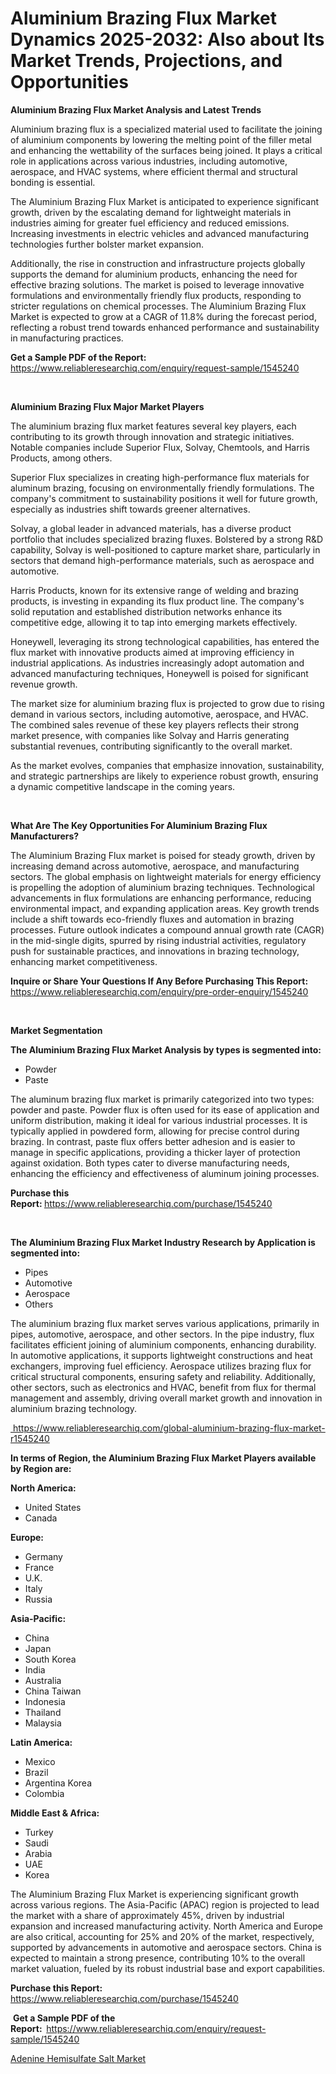 <p><h1>Aluminium Brazing Flux Market Dynamics 2025-2032: Also about Its Market Trends, Projections, and Opportunities</h1></p><p><strong>Aluminium Brazing Flux Market Analysis and Latest Trends</strong></p>
<p><p>Aluminium brazing flux is a specialized material used to facilitate the joining of aluminium components by lowering the melting point of the filler metal and enhancing the wettability of the surfaces being joined. It plays a critical role in applications across various industries, including automotive, aerospace, and HVAC systems, where efficient thermal and structural bonding is essential.</p><p>The Aluminium Brazing Flux Market is anticipated to experience significant growth, driven by the escalating demand for lightweight materials in industries aiming for greater fuel efficiency and reduced emissions. Increasing investments in electric vehicles and advanced manufacturing technologies further bolster market expansion. </p><p>Additionally, the rise in construction and infrastructure projects globally supports the demand for aluminium products, enhancing the need for effective brazing solutions. The market is poised to leverage innovative formulations and environmentally friendly flux products, responding to stricter regulations on chemical processes. The Aluminium Brazing Flux Market is expected to grow at a CAGR of 11.8% during the forecast period, reflecting a robust trend towards enhanced performance and sustainability in manufacturing practices.</p></p>
<p><strong>Get a Sample PDF of the Report:&nbsp;</strong> <a href="https://www.reliableresearchiq.com/enquiry/request-sample/1545240?utm_campaign=1720&utm_medium=2&utm_source=Github&utm_content=ia&utm_term=31032025&utm_id=aluminium-brazing-flux">https://www.reliableresearchiq.com/enquiry/request-sample/1545240</a></p>
<p>&nbsp;</p>
<p><strong>Aluminium Brazing Flux Major Market Players</strong></p>
<p><p>The aluminium brazing flux market features several key players, each contributing to its growth through innovation and strategic initiatives. Notable companies include Superior Flux, Solvay, Chemtools, and Harris Products, among others.</p><p>Superior Flux specializes in creating high-performance flux materials for aluminum brazing, focusing on environmentally friendly formulations. The company's commitment to sustainability positions it well for future growth, especially as industries shift towards greener alternatives. </p><p>Solvay, a global leader in advanced materials, has a diverse product portfolio that includes specialized brazing fluxes. Bolstered by a strong R&D capability, Solvay is well-positioned to capture market share, particularly in sectors that demand high-performance materials, such as aerospace and automotive.</p><p>Harris Products, known for its extensive range of welding and brazing products, is investing in expanding its flux product line. The company's solid reputation and established distribution networks enhance its competitive edge, allowing it to tap into emerging markets effectively.</p><p>Honeywell, leveraging its strong technological capabilities, has entered the flux market with innovative products aimed at improving efficiency in industrial applications. As industries increasingly adopt automation and advanced manufacturing techniques, Honeywell is poised for significant revenue growth.</p><p>The market size for aluminium brazing flux is projected to grow due to rising demand in various sectors, including automotive, aerospace, and HVAC. The combined sales revenue of these key players reflects their strong market presence, with companies like Solvay and Harris generating substantial revenues, contributing significantly to the overall market.</p><p>As the market evolves, companies that emphasize innovation, sustainability, and strategic partnerships are likely to experience robust growth, ensuring a dynamic competitive landscape in the coming years.</p></p>
<p>&nbsp;</p>
<p><strong>What Are The Key Opportunities For Aluminium Brazing Flux Manufacturers?</strong></p>
<p><p>The Aluminium Brazing Flux market is poised for steady growth, driven by increasing demand across automotive, aerospace, and manufacturing sectors. The global emphasis on lightweight materials for energy efficiency is propelling the adoption of aluminium brazing techniques. Technological advancements in flux formulations are enhancing performance, reducing environmental impact, and expanding application areas. Key growth trends include a shift towards eco-friendly fluxes and automation in brazing processes. Future outlook indicates a compound annual growth rate (CAGR) in the mid-single digits, spurred by rising industrial activities, regulatory push for sustainable practices, and innovations in brazing technology, enhancing market competitiveness.</p></p>
<p><strong>Inquire or Share Your Questions If Any Before Purchasing This Report:</strong> <a href="https://www.reliableresearchiq.com/enquiry/pre-order-enquiry/1545240?utm_campaign=1720&utm_medium=2&utm_source=Github&utm_content=ia&utm_term=31032025&utm_id=aluminium-brazing-flux">https://www.reliableresearchiq.com/enquiry/pre-order-enquiry/1545240</a></p>
<p>&nbsp;</p>
<p><strong>Market Segmentation</strong></p>
<p><strong>The Aluminium Brazing Flux Market Analysis by types is segmented into:</strong></p>
<p><ul><li>Powder</li><li>Paste</li></ul></p>
<p><p>The aluminum brazing flux market is primarily categorized into two types: powder and paste. Powder flux is often used for its ease of application and uniform distribution, making it ideal for various industrial processes. It is typically applied in powdered form, allowing for precise control during brazing. In contrast, paste flux offers better adhesion and is easier to manage in specific applications, providing a thicker layer of protection against oxidation. Both types cater to diverse manufacturing needs, enhancing the efficiency and effectiveness of aluminum joining processes.</p></p>
<p><strong>Purchase this Report:&nbsp;</strong><a href="https://www.reliableresearchiq.com/purchase/1545240?utm_campaign=1720&utm_medium=2&utm_source=Github&utm_content=ia&utm_term=31032025&utm_id=aluminium-brazing-flux">https://www.reliableresearchiq.com/purchase/1545240</a></p>
<p>&nbsp;</p>
<p><strong>The Aluminium Brazing Flux Market Industry Research by Application is segmented into:</strong></p>
<p><ul><li>Pipes</li><li>Automotive</li><li>Aerospace</li><li>Others</li></ul></p>
<p><p>The aluminium brazing flux market serves various applications, primarily in pipes, automotive, aerospace, and other sectors. In the pipe industry, flux facilitates efficient joining of aluminium components, enhancing durability. In automotive applications, it supports lightweight constructions and heat exchangers, improving fuel efficiency. Aerospace utilizes brazing flux for critical structural components, ensuring safety and reliability. Additionally, other sectors, such as electronics and HVAC, benefit from flux for thermal management and assembly, driving overall market growth and innovation in aluminium brazing technology.</p></p>
<p><a href="https://www.reliableresearchiq.com/global-aluminium-brazing-flux-market-r1545240?utm_campaign=1720&utm_medium=2&utm_source=Github&utm_content=ia&utm_term=31032025&utm_id=aluminium-brazing-flux">&nbsp;https://www.reliableresearchiq.com/global-aluminium-brazing-flux-market-r1545240</a></p>
<p><strong>In terms of Region, the Aluminium Brazing Flux Market Players available by Region are:</strong></p>
<p>
    <p> <strong> North America: </strong>
        <ul>
            <li>United States</li>
            <li>Canada</li>
        </ul>
        </p> 
    <p> <strong> Europe: </strong>
        <ul>
            <li>Germany</li>
            <li>France</li>
            <li>U.K.</li>
            <li>Italy</li>
            <li>Russia</li>
        </ul>
        </p> 
    <p> <strong> Asia-Pacific: </strong>
        <ul>
            <li>China</li>
            <li>Japan</li>
            <li>South Korea</li>
            <li>India</li>
            <li>Australia</li>
            <li>China Taiwan</li>
            <li>Indonesia</li>
            <li>Thailand</li>
            <li>Malaysia</li>
        </ul>
        </p> 
    <p> <strong> Latin America: </strong>
        <ul>
            <li>Mexico</li>
            <li>Brazil</li>
            <li>Argentina Korea</li>
            <li>Colombia</li>
        </ul>
        </p> 
    <p> <strong> Middle East & Africa: </strong>
        <ul>
            <li>Turkey</li>
            <li>Saudi</li>
            <li>Arabia</li>
            <li>UAE</li>
            <li>Korea</li>
        </ul>
    </p>
    </p>
<p><p>The Aluminium Brazing Flux Market is experiencing significant growth across various regions. The Asia-Pacific (APAC) region is projected to lead the market with a share of approximately 45%, driven by industrial expansion and increased manufacturing activity. North America and Europe are also critical, accounting for 25% and 20% of the market, respectively, supported by advancements in automotive and aerospace sectors. China is expected to maintain a strong presence, contributing 10% to the overall market valuation, fueled by its robust industrial base and export capabilities.</p></p>
<p><strong>Purchase this Report: </strong><a href="https://www.reliableresearchiq.com/purchase/1545240?utm_campaign=1720&utm_medium=2&utm_source=Github&utm_content=ia&utm_term=31032025&utm_id=aluminium-brazing-flux">https://www.reliableresearchiq.com/purchase/1545240</a></p>
<p>&nbsp;<strong>Get a Sample PDF of the Report:&nbsp;&nbsp;</strong><a href="https://www.reliableresearchiq.com/enquiry/request-sample/1545240?utm_campaign=1720&utm_medium=2&utm_source=Github&utm_content=ia&utm_term=31032025&utm_id=aluminium-brazing-flux">https://www.reliableresearchiq.com/enquiry/request-sample/1545240</a></p>
<p><strong></strong></p>
<p><p><a href="https://github.com/willjis/Market-Research-Report-List-1/blob/main/adenine-hemisulfate-salt-market.md?utm_campaign=1720&utm_medium=2&utm_source=Github&utm_content=ia&utm_term=31032025&utm_id=aluminium-brazing-flux">Adenine Hemisulfate Salt Market</a></p></p>